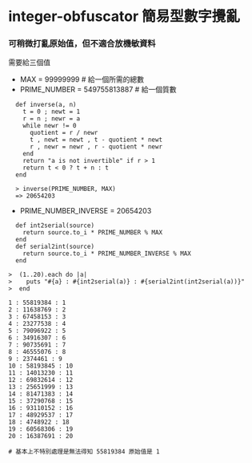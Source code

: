 # integer-obfuscator 簡易型數字攪亂

### 可稍微打亂原始值，但不適合放機敏資料


需要給三個值

  * MAX = 99999999 # 給一個所需的總數
  * PRIME_NUMBER = 549755813887 # 給一個質數

```
  def inverse(a, n)
    t = 0 ; newt = 1
    r = n ; newr = a
    while newr != 0
      quotient = r / newr
      t , newt = newt , t - quotient * newt
      r , newr = newr , r - quotient * newr
    end
    return "a is not invertible" if r > 1
    return t < 0 ? t + n : t
  end
  
  > inverse(PRIME_NUMBER, MAX)
  => 20654203
```
  
  * PRIME_NUMBER_INVERSE = 20654203

```
  def int2serial(source)
    return source.to_i * PRIME_NUMBER % MAX
  end
  def serial2int(source)
    return source.to_i * PRIME_NUMBER_INVERSE % MAX
  end
```

```
>  (1..20).each do |a|
>    puts "#{a} : #{int2serial(a)} : #{serial2int(int2serial(a))}"
>  end

1 : 55819384 : 1
2 : 11638769 : 2
3 : 67458153 : 3
4 : 23277538 : 4
5 : 79096922 : 5
6 : 34916307 : 6
7 : 90735691 : 7
8 : 46555076 : 8
9 : 2374461 : 9
10 : 58193845 : 10
11 : 14013230 : 11
12 : 69832614 : 12
13 : 25651999 : 13
14 : 81471383 : 14
15 : 37290768 : 15
16 : 93110152 : 16
17 : 48929537 : 17
18 : 4748922 : 18
19 : 60568306 : 19
20 : 16387691 : 20

# 基本上不特別處理是無法得知 55819384 原始值是 1
```